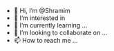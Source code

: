 - 👋 Hi, I’m @Shramim
- 👀 I’m interested in 
- 🌱 I’m currently learning ...
- 💞️ I’m looking to collaborate on ...
- 📫 How to reach me ...

<!---
Shramim/Shramim is a ✨ special ✨ repository because its `README.md` (this file) appears on your GitHub profile.
You can click the Preview link to take a look at your changes.
--->
